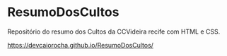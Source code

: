 # ResumoDosCultos
Repositório do resumo dos Cultos da CCVideira recife com HTML e CSS.

https://devcaiorocha.github.io/ResumoDosCultos/
